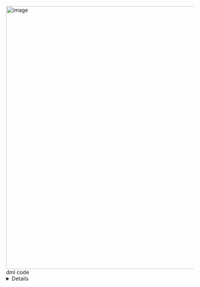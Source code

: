 <img width="981" height="708" alt="image" src="https://github.com/user-attachments/assets/7e5e76db-cf01-4b33-bf26-56375faed7d7" />


<summary>
  dml code 
  <details>
    <pre>
      <code>
         
  Table users {
  id             uuid [pk]
  email          varchar [unique, not null]
  password  varchar [not null]
  role_id        int [ref: > roles.id]
  created_at     timestamp [default: `now()`]
  updated_at     timestamp
}
Table roles {
id             int [pk]
name           varchar(20) [unique, not null] // ADMIN, USER
}
Table transaction_statuses {
id   int [pk]
name varchar(20) [unique, not null] // pending, success, error
}
Table transactions {
id           uuid [pk]
user_id      uuid [ref: > users.id]
tx_hash      varchar [unique, not null]
amount       numeric(36,18)
from_address varchar
to_address   varchar
status_id    int [ref: > transaction_statuses.id]
created_at   timestamp
updated_at   timestamp
}
Table transaction_metadata {
id             uuid [pk]
transaction_id uuid [ref: > transactions.id]
formed_at      timestamp
signature      varchar
extra_data     json
}
Table notification_types {
id   int [pk]
name varchar(50) [unique, not null] // transaction, balance, system
}
Table notifications {
id         uuid [pk]
user_id    uuid [ref: > users.id]
type_id    int [ref: > notification_types.id]
message    text
is_read       boolean [default: false]
created_at timestamp
}
Table action_types {
id   int [pk]
name varchar(50) [unique, not null]
}
Table user_logs {
id             uuid [pk]
user_id        uuid [ref: > users.id]
action_id      int [ref: > action_types.id]
is_success        boolean
created_at     timestamp
}
Table wallets {
id                 uuid [pk]
user_id            uuid [ref: > users.id]
address            varchar [unique, not null]
balance            numeric [default: 0]
created_at         timestamp
last_updated_at_balance timestamp
}

</code>
</pre>
</details>
</summary>
